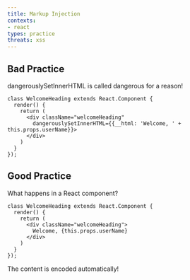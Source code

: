 ```yaml
---
title: Markup Injection
contexts:
- react
types: practice
threats: xss
---
```


## Bad Practice

dangerouslySetInnerHTML is called dangerous for a reason!

```jsx:5
class WelcomeHeading extends React.Component {
  render() {
    return (
      <div className="welcomeHeading"
        dangerouslySetInnerHTML={{__html: 'Welcome, ' + this.props.userName}}>
      </div>
    )
  }
});
```

## Good Practice

What happens in a React component?

```jsx:5
class WelcomeHeading extends React.Component {
  render() {
    return (
      <div className="welcomeHeading">
        Welcome, {this.props.userName}
      </div>
    )
  }
});
```

The content is encoded automatically!
